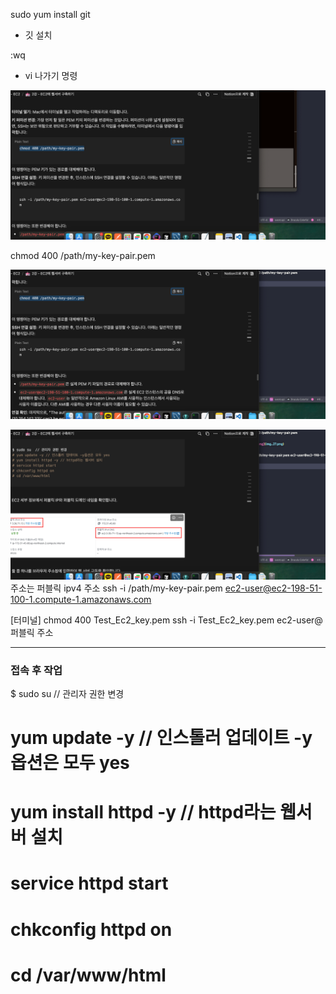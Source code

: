 sudo yum install git
- 깃 설치

:wq
- vi 나가기 명령


![img_26.png](img_26.png)

chmod 400 /path/my-key-pair.pem



![img_27.png](img_27.png)

![img_28.png](img_28.png)
주소는 퍼블릭 ipv4 주소
ssh -i /path/my-key-pair.pem ec2-user@ec2-198-51-100-1.compute-1.amazonaws.com

[터미널]
chmod 400 Test_Ec2_key.pem
ssh -i Test_Ec2_key.pem ec2-user@퍼블릭 주소

---
###  접속 후 작업
$ sudo su  // 관리자 권한 변경
# yum update -y // 인스톨러 업데이트 -y옵션은 모두 yes
# yum install httpd -y // httpd라는 웹서버 설치
# service httpd start
# chkconfig httpd on
# cd /var/www/html

